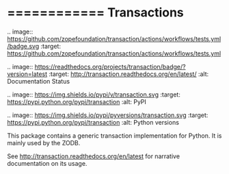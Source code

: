 ============
Transactions
============

.. image:: https://github.com/zopefoundation/transaction/actions/workflows/tests.yml/badge.svg
        :target: https://github.com/zopefoundation/transaction/actions/workflows/tests.yml

.. image:: https://readthedocs.org/projects/transaction/badge/?version=latest
        :target: http://transaction.readthedocs.org/en/latest/
        :alt: Documentation Status

.. image:: https://img.shields.io/pypi/v/transaction.svg
        :target: https://pypi.python.org/pypi/transaction
        :alt: PyPI

.. image:: https://img.shields.io/pypi/pyversions/transaction.svg
        :target: https://pypi.python.org/pypi/transaction
        :alt: Python versions

This package contains a generic transaction implementation for Python. It is
mainly used by the ZODB.

See http://transaction.readthedocs.org/en/latest for narrative documentation
on its usage.

